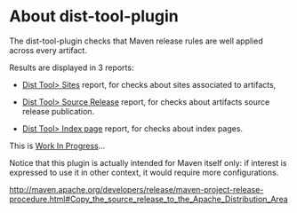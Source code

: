 About dist-tool-plugin
=====

The dist-tool-plugin checks that Maven release rules are well applied across every artifact.

Results are displayed in 3 reports:

* [Dist Tool> Sites][1] report, for checks about sites associated to artifacts,

* [Dist Tool> Source Release][2] report, for checks about artifacts source release publication.

* [Dist Tool> Index page][3] report, for checks about index pages.

This is [Work In Progress][4]...

Notice that this plugin is actually intended for Maven itself only: if interest is expressed to use it
in other context, it would require more configurations.

[1]: ./dist-tool-check-site.html
[2]: ./dist-tool-check-source-release.html
[3]: ./dist-tool-check-index-page.html
[4]: ./todo.html

http://maven.apache.org/developers/release/maven-project-release-procedure.html#Copy_the_source_release_to_the_Apache_Distribution_Area
        